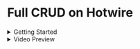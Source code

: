 # Full CRUD on Hotwire

<details>
  <summary>Getting Started</summary>
  
  1) Bundle install:
  
  ```ruby
  bundle install
  ```
  2) Yarn install:
 
  ```ruby
  yarn install --check-files
  ```
  3) Prepare database (db:setup or db:prepare)
 
  ```ruby
  yarn install --check-files
  ```
  
</details>

<details>
  <summary>Video Preview</summary>
  Hotwire CRUD simple

  https://user-images.githubusercontent.com/17977331/142139566-8944ec36-3649-4a59-963e-1df8956c2dfe.mp4

  Hotwire CRUD in Modal (with validation)

  https://user-images.githubusercontent.com/17977331/142774000-1455e1fa-f210-40df-a314-f2f2a1c6593b.mp4

  Devise User in Modal (edit profile only) and Tailwind dropdown 

  https://user-images.githubusercontent.com/17977331/144759682-3296d459-e2ee-4c77-a965-b6e3225384fc.mov

  Hotwire CRUD for Commets & Reply with broadcast and comments live counter

  https://user-images.githubusercontent.com/17977331/144759752-f09ea168-0158-4410-980a-74000ca0da01.mov

  Authorization Hotwire Commets & Reply (broadcast)

  https://user-images.githubusercontent.com/17977331/144826926-6c9c593d-4d51-4e4e-b49c-c18d7b5cdf50.mov

  Authorization Hotwire Posts (broadcast)

  https://user-images.githubusercontent.com/17977331/145093777-8c493f4d-9336-4c18-b1fa-540fa0a57f33.mp4

  Hotwire Comments info: comments count and author avatar (broadcast)

  https://user-images.githubusercontent.com/17977331/145165029-52a11c83-7411-4642-a343-5b82a24696b5.mov

  Hotwire 'Like' model with uniq validation. In real time (broadcast), information about the number of likes and whether the user has already voted is updated.

  https://user-images.githubusercontent.com/17977331/145777827-22698e2f-029b-4712-9877-57ac6f632dfe.mp4

  Hotwire online user status.

  https://user-images.githubusercontent.com/17977331/146153984-2170b5ca-6535-4de9-a199-439de09c58ff.mp4
  
  The maximum depth of nesting comments has been set (in Comment model -> 3).
  
  https://user-images.githubusercontent.com/17977331/146458915-1ea489b5-1419-4279-a802-5657140e3b33.mp4
  
  Added posts sorting with Hotwire. The selected sorting method is saved in Kredis.
  
  https://user-images.githubusercontent.com/17977331/147132281-937e9427-a1a6-447d-88fc-973495c62802.mp4


</details>
